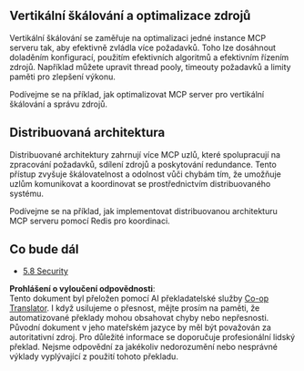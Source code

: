 <!--
CO_OP_TRANSLATOR_METADATA:
{
  "original_hash": "cd973a4e381337c6a3ac2443e7548e63",
  "translation_date": "2025-06-13T00:58:37+00:00",
  "source_file": "05-AdvancedTopics/mcp-scaling/README.md",
  "language_code": "cs"
}
-->
## Vertikální škálování a optimalizace zdrojů

Vertikální škálování se zaměřuje na optimalizaci jedné instance MCP serveru tak, aby efektivně zvládla více požadavků. Toho lze dosáhnout doladěním konfigurací, použitím efektivních algoritmů a efektivním řízením zdrojů. Například můžete upravit thread pooly, timeouty požadavků a limity paměti pro zlepšení výkonu.

Podívejme se na příklad, jak optimalizovat MCP server pro vertikální škálování a správu zdrojů.

## Distribuovaná architektura

Distribuované architektury zahrnují více MCP uzlů, které spolupracují na zpracování požadavků, sdílení zdrojů a poskytování redundance. Tento přístup zvyšuje škálovatelnost a odolnost vůči chybám tím, že umožňuje uzlům komunikovat a koordinovat se prostřednictvím distribuovaného systému.

Podívejme se na příklad, jak implementovat distribuovanou architekturu MCP serveru pomocí Redis pro koordinaci.

## Co bude dál

- [5.8 Security](../mcp-security/README.md)

**Prohlášení o vyloučení odpovědnosti**:  
Tento dokument byl přeložen pomocí AI překladatelské služby [Co-op Translator](https://github.com/Azure/co-op-translator). I když usilujeme o přesnost, mějte prosím na paměti, že automatizované překlady mohou obsahovat chyby nebo nepřesnosti. Původní dokument v jeho mateřském jazyce by měl být považován za autoritativní zdroj. Pro důležité informace se doporučuje profesionální lidský překlad. Nejsme odpovědní za jakékoliv nedorozumění nebo nesprávné výklady vyplývající z použití tohoto překladu.